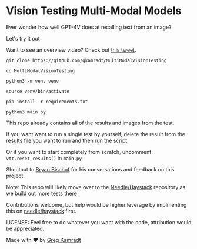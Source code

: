# Vision Testing Multi-Modal Models

Ever wonder how well GPT-4V does at recalling text from an image?

Let's try it out

Want to see an overview video? Check out [this tweet](https://twitter.com/GregKamradt/status/1773386891368521806).

```
git clone https://github.com/gkamradt/MultiModalVisionTesting

cd MultiModalVisionTesting

python3 -m venv venv

source venv/bin/activate

pip install -r requirements.txt

python3 main.py
```

This repo already contains all of the results and images from the test.

If you want want to run a single test by yourself, delete the result from the results file you want to run and then run the script.

Or if you want to start completely from scratch, uncomment `vtt.reset_results()` in `main.py`


Shoutout to [Bryan Bischof](https://twitter.com/BEBischof) for his conversations and feedback on this project.

Note: This repo will likely move over to the [Needle/Haystack](https://github.com/gkamradt/LLMTest_NeedleInAHaystack) repository as we build out more tests there

Contributions welcome, but help would be higher leverage by implmenting this on [needle/haystack](https://github.com/gkamradt/LLMTest_NeedleInAHaystack) first.

LICENSE: Feel free to do whatever you want with the code, attribution would be appreciated.

Made with ❤️ by [Greg Kamradt](https://twitter.com/GregKamradt)